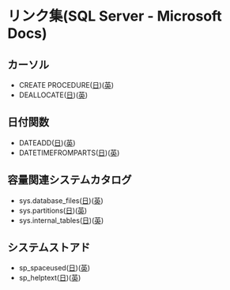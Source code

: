 # リンク集(SQL Server - Microsoft Docs)

## カーソル

- CREATE PROCEDURE([日](https://docs.microsoft.com/ja-jp/sql/t-sql/statements/create-procedure-transact-sql?view=sql-server-ver15))([英](https://docs.microsoft.com/en-us/sql/t-sql/statements/create-procedure-transact-sql?view=sql-server-ver15))
- DEALLOCATE([日](https://docs.microsoft.com/ja-jp/sql/t-sql/language-elements/deallocate-transact-sql?view=sql-server-ver15))([英](https://docs.microsoft.com/en-us/sql/t-sql/language-elements/deallocate-transact-sql?view=sql-server-ver15))

## 日付関数

- DATEADD([日](https://docs.microsoft.com/ja-jp/sql/t-sql/functions/dateadd-transact-sql?view=sql-server-ver15))([英](https://docs.microsoft.com/en-us/sql/t-sql/functions/dateadd-transact-sql?view=sql-server-ver15))
- DATETIMEFROMPARTS([日](https://docs.microsoft.com/ja-jp/sql/t-sql/functions/datetimefromparts-transact-sql?view=sql-server-ver15))([英](https://docs.microsoft.com/en-us/sql/t-sql/functions/datetimefromparts-transact-sql?view=sql-server-ver15))

## 容量関連システムカタログ

- sys.database_files([日](https://docs.microsoft.com/ja-jp/sql/relational-databases/system-catalog-views/sys-database-files-transact-sql?view=sql-server-ver15))([英](https://docs.microsoft.com/en-us/sql/relational-databases/system-catalog-views/sys-database-files-transact-sql?view=sql-server-ver15))
- sys.partitions([日](https://docs.microsoft.com/ja-jp/sql/relational-databases/system-catalog-views/sys-partitions-transact-sql?view=sql-server-ver15))([英](https://docs.microsoft.com/en-us/sql/relational-databases/system-catalog-views/sys-partitions-transact-sql?view=sql-server-ver15))
- sys.internal_tables([日](https://docs.microsoft.com/ja-jp/sql/relational-databases/system-catalog-views/sys-internal-tables-transact-sql?view=sql-server-ver15))([英](https://docs.microsoft.com/en-us/sql/relational-databases/system-catalog-views/sys-internal-tables-transact-sql?view=sql-server-ver15))

## システムストアド

- sp_spaceused([日](https://docs.microsoft.com/ja-jp/sql/relational-databases/system-stored-procedures/sp-spaceused-transact-sql?view=sql-server-ver15))([英](https://docs.microsoft.com/en-us/sql/relational-databases/system-stored-procedures/sp-spaceused-transact-sql?view=sql-server-ver15))
- sp_helptext([日](https://docs.microsoft.com/ja-jp/sql/relational-databases/system-stored-procedures/sp-helptext-transact-sql?view=sql-server-ver15))([英](https://docs.microsoft.com/en-us/sql/relational-databases/system-stored-procedures/sp-helptext-transact-sql?view=sql-server-ver15))

